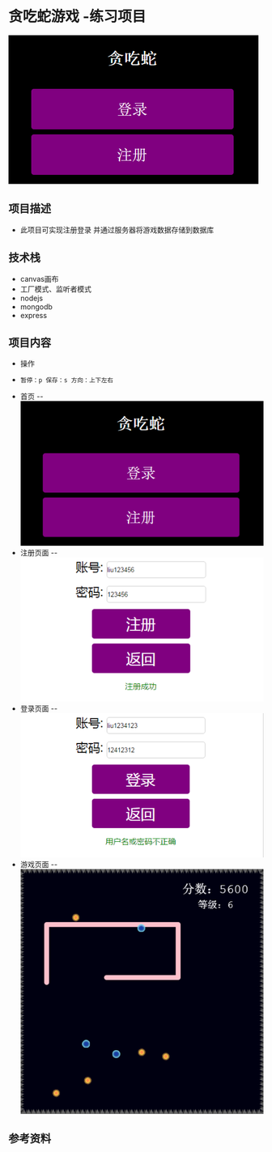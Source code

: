 # 贪吃蛇游戏 -练习项目
![image](https://github.com/liu181/eatingSnack/blob/master/picture/home.bmp)
## 项目描述
- 此项目可实现注册登录 并通过服务器将游戏数据存储到数据库
## 技术栈
- canvas画布
- 工厂模式、监听者模式
- nodejs
- mongodb
- express

## 项目内容
- 操作  
-     暂停：p 保存：s 方向：上下左右
- 首页
-- ![image](https://github.com/liu181/eatingSnack/blob/master/picture/home.bmp)
- 注册页面
-- ![image](https://github.com/liu181/eatingSnack/blob/master/picture/register.bmp)
- 登录页面
-- ![image](https://github.com/liu181/eatingSnack/blob/master/picture/login.bmp)
- 游戏页面
-- ![image](https://github.com/liu181/eatingSnack/blob/master/picture/game.bmp)

## 参考资料

